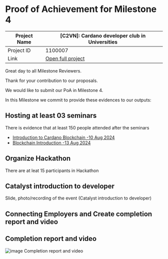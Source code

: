 #  Proof of Achievement for Milestone 4
|  Project Name |  [C2VN]: Cardano developer club in Universities |
| ------------ | ------------ |
| Project ID  | 1100007  |
|  Link  |  [Open full project](https://projectcatalyst.io/funds/11/cardano-open-ecosystem/c2vn-cardano-developer-club-in-universities-3e95c) |


Great day to all Milestone Reviewers.

Thank for your contribution to our proposals.

We would like to submit our PoA in Milestone 4. 

In this Milestone we commit to provide these evidences to our outputs:

## Hosting at least 03 seminars
 
There is evidence that at least 150 people attended after the seminars
-  [Introduction to Cardano Blockchain -10 Aug 2024](https://youtu.be/0XDJZOt3Q8A)
-  [Blockchain Introduction -13 Aug 2024](https://youtu.be/LI4Y-lFBe5c)

## Organize Hackathon
 
There are at leat 15 participants in Hackathon

## Catalyst introduction to developer
Slide, photo/recording of the event (Catalyst introduction to developer)

## Connecting Employers and Create completion report and video




## Completion report and video
![image](https://github.com/cardano2vn/fund11/assets/107251579/f8cf0253-a7cd-4634-ba2d-2f1cdc75abb3)
Completion report and video 
